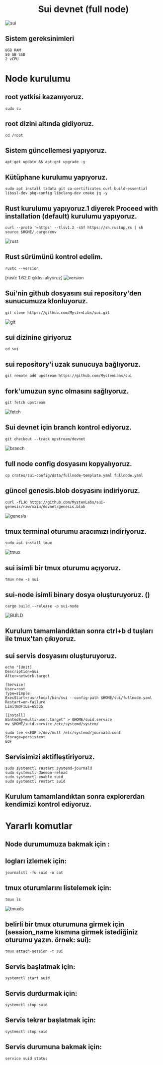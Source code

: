# <h1 align="center">Sui devnet (full node)</h1>

![sui](https://user-images.githubusercontent.com/73015593/178133251-a0ed4307-3cc5-4aab-b929-280afc1788d2.jpg)

## Sistem gereksinimleri
```
8GB RAM
50 GB SSD
2 vCPU
```

# Node kurulumu

## root yetkisi kazanıyoruz.
```
sudo su
```

## root dizini altında gidiyoruz.
```
cd /root
```

## Sistem güncellemesi yapıyoruz.
```
apt-get update && apt-get upgrade -y
```

## Kütüphane kurulumu yapıyoruz.
```
sudo apt install tzdata git ca-certificates curl build-essential libssl-dev pkg-config libclang-dev cmake jq -y
```

## Rust kurulumu yapıyoruz.1 diyerek Proceed with installation (default) kurulumu yapıyoruz.
```
curl --proto '=https' --tlsv1.2 -sSf https://sh.rustup.rs | sh
source $HOME/.cargo/env
```
![rust](https://user-images.githubusercontent.com/73015593/178137185-c538518e-94ba-42e7-9ddb-fd7c93452a58.PNG)

## Rust sürümünü kontrol edelim.
```
rustc --version
```
[rustc 1.62.0 çıktısı alıyoruz]
![version](https://user-images.githubusercontent.com/73015593/178137217-5ecb4d32-7905-48a4-bf22-c80da0b6d3e6.PNG)

## Sui'nin github dosyasını sui repository'den sunucumuza klonluyoruz.
```
git clone https://github.com/MystenLabs/sui.git
```
![git](https://user-images.githubusercontent.com/73015593/178137523-b43c98cd-9288-4d2a-941b-266c1e06e1ec.PNG)

## sui dizinine giriyoruz
```
cd sui
```

## sui repository'i uzak sunucuya bağlıyoruz.
```
git remote add upstream https://github.com/MystenLabs/sui
```

## fork'umuzun sync olmasını sağlıyoruz.
```
git fetch upstream
```
![fetch](https://user-images.githubusercontent.com/73015593/178137878-9255c113-24e0-47fb-bab9-2d9448523681.PNG)

## Sui devnet için branch kontrol ediyoruz.
```
git checkout --track upstream/devnet
```
![branch](https://user-images.githubusercontent.com/73015593/178138016-880e22bd-6de9-4b72-a965-e5676e4895bf.PNG)

## full node config dosyasını kopyalıyoruz.
```
cp crates/sui-config/data/fullnode-template.yaml fullnode.yaml
```

## güncel genesis.blob dosyasını indiriyoruz.
```
curl -fLJO https://github.com/MystenLabs/sui-genesis/raw/main/devnet/genesis.blob
```
![genesis](https://user-images.githubusercontent.com/73015593/178141517-29ed3adb-1c6e-4efe-87d6-ae1ee9572ce7.PNG)

## tmux terminal oturumu aracımızı indiriyoruz.
```
sudo apt install tmux
```
![tmux](https://user-images.githubusercontent.com/73015593/178141714-fb755163-012e-4a23-9e1f-2a82369b5659.PNG)

## sui isimli bir tmux oturumu açıyoruz. 
```
tmux new -s sui
```

## sui-node isimli binary dosya oluşturuyoruz. ()
```
cargo build --release -p sui-node
```
![BUİLD](https://user-images.githubusercontent.com/73015593/178142310-ebcb9588-8ef8-412e-9653-4187da32348d.PNG)

## Kurulum tamamlandıktan sonra ctrl+b d tuşları ile tmux'tan çıkıyoruz.

## sui servis dosyasını oluşturuyoruz.
```
echo "[Unit]
Description=Sui
After=network.target

[Service]
User=root
Type=simple
ExecStart=/usr/local/bin/sui --config-path $HOME/sui/fullnode.yaml
Restart=on-failure
LimitNOFILE=65535

[Install]
WantedBy=multi-user.target" > $HOME/suid.service
mv $HOME/suid.service /etc/systemd/system/

sudo tee <<EOF >/dev/null /etc/systemd/journald.conf
Storage=persistent
EOF
```

## Servisimizi aktifleştiriyoruz.
```
sudo systemctl restart systemd-journald
sudo systemctl daemon-reload
sudo systemctl enable suid
sudo systemctl restart suid
```

## Kurulum tamamlandıktan sonra explorerdan kendimizi kontrol ediyoruz.


# Yararlı komutlar

## Node durumumuza bakmak için : 

## logları izlemek için: 
```
journalctl -fu suid -o cat
```

## tmux oturumlarını listelemek için:
```
tmux ls
```
![tmuxls](https://user-images.githubusercontent.com/73015593/178143796-39bf0cc7-7bdb-4fee-93e8-5b96c69bc8d4.PNG)

##  belirli bir tmux oturumuna girmek için (session_name kısmına girmek istediğiniz oturumu yazın. örnek: sui): 
```
tmux attach-session -t sui
```

## Servis başlatmak için: 
```
systemctl start suid
```

## Servis durdurmak için:
```
systemctl stop suid
```

## Servis tekrar başlatmak için:
```
systemctl stop suid
```

## Servis durumuna bakmak için:
```
service suid status
```





